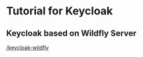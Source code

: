 # Tutorial for Keycloak

## Keycloak based on Wildfly Server

[/keycloak-wildfly](./keycloak-wildfly/README.md)